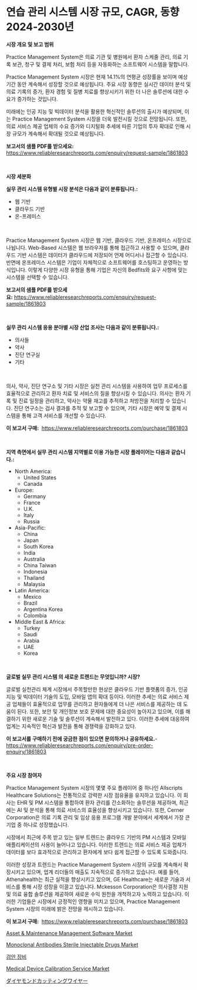<p><h1>연습 관리 시스템 시장 규모, CAGR, 동향 2024-2030년</h1></p><p><strong>시장 개요 및 보고 범위</strong></p>
<p><p>Practice Management System은 의료 기관 및 병원에서 환자 스케줄 관리, 의료 기록 보관, 청구 및 결제 처리, 보험 처리 등을 자동화하는 소프트웨어 시스템을 말합니다.</p><p>Practice Management System 시장은 현재 14.1%의 연평균 성장률을 보이며 예상 기간 동안 계속해서 성장할 것으로 예상됩니다. 주요 시장 동향은 실시간 데이터 분석 및 의료 기록의 증가, 환자 경험 및 질병 치료를 향상시키기 위한 더 나은 솔루션에 대한 수요가 증가하는 것입니다.</p><p>미래에는 인공 지능 및 빅데이터 분석을 활용한 혁신적인 솔루션의 출시가 예상되며, 이는 Practice Management System 시장을 더욱 발전시킬 것으로 전망됩니다. 또한, 의료 서비스 제공 업체의 수요 증가와 디지털화 추세에 따른 기업의 투자 확대로 인해 시장 규모가 계속해서 확대될 것으로 예상됩니다.</p></p>
<p><strong>보고서의 샘플 PDF를 받으세요:</strong> <a href="https://www.reliableresearchreports.com/enquiry/request-sample/1861803">https://www.reliableresearchreports.com/enquiry/request-sample/1861803</a></p>
<p>&nbsp;</p>
<p><strong>시장 세분화</strong></p>
<p><strong>실무 관리 시스템 유형별 시장 분석은 다음과 같이 분류됩니다.:</strong></p>
<p><ul><li>웹 기반</li><li>클라우드 기반</li><li>온-프레미스</li></ul></p>
<p>&nbsp;</p>
<p><p>Practice Management System 시장은 웹 기반, 클라우드 기반, 온프레미스 시장으로 나뉩니다. Web-Based 시스템은 웹 브라우저를 통해 접근하고 사용할 수 있으며, 클라우드 기반 시스템은 데이터가 클라우드에 저장되어 언제 어디서나 접근할 수 있습니다. 반면에 온프레미스 시스템은 기업이 자체적으로 소프트웨어를 호스팅하고 운영하는 방식입니다. 이렇게 다양한 시장 유형을 통해 기업은 자신의 Bedfits와 요구 사항에 맞는 시스템을 선택할 수 있습니다.</p></p>
<p><strong>보고서의 샘플 PDF를 받으세요:</strong>&nbsp;<a href="https://www.reliableresearchreports.com/enquiry/request-sample/1861803">https://www.reliableresearchreports.com/enquiry/request-sample/1861803</a></p>
<p>&nbsp;</p>
<p><strong> 실무 관리 시스템 응용 분야별 시장 산업 조사는 다음과 같이 분류됩니다.:</strong></p>
<p><ul><li>의사들</li><li>약사</li><li>진단 연구실</li><li>기타</li></ul></p>
<p>&nbsp;</p>
<p><p>의사, 약사, 진단 연구소 및 기타 시장은 실천 관리 시스템을 사용하여 업무 프로세스를 효율적으로 관리하고 환자 치료 및 서비스의 질을 향상시킬 수 있습니다. 의사는 환자 기록 및 진료 일정을 관리하고, 약사는 약물 재고를 추적하고 처방전을 처리할 수 있습니다. 진단 연구소는 검사 결과를 추적 및 보고할 수 있으며, 기타 시장은 예약 및 결제 시스템을 통해 고객 서비스를 개선할 수 있습니다.</p></p>
<p><strong>이 보고서 구매:</strong>&nbsp; <a href="https://www.reliableresearchreports.com/purchase/1861803">https://www.reliableresearchreports.com/purchase/1861803</a></p>
<p>&nbsp;</p>
<p><strong>지역 측면에서 실무 관리 시스템 지역별로 이용 가능한 시장 플레이어는 다음과 같습니다.:</strong></p>
<p><ul>
    <li>
        North America:
        <ul>
            <li>United States</li>
            <li>Canada</li>
        </ul>
    </li>
    <li>
        Europe:
        <ul>
            <li>Germany</li>
            <li>France</li>
            <li>U.K.</li>
            <li>Italy</li>
            <li>Russia</li>
        </ul>
    </li>
    <li>
        Asia-Pacific:
        <ul>
            <li>China</li>
            <li>Japan</li>
            <li>South Korea</li>
            <li>India</li>
            <li>Australia</li>
            <li>China Taiwan</li>
            <li>Indonesia</li>
            <li>Thailand</li>
            <li>Malaysia</li>
        </ul>
    </li>
    <li>
        Latin America:
        <ul>
            <li>Mexico</li>
            <li>Brazil</li>
            <li>Argentina Korea</li>
            <li>Colombia</li>
        </ul>
    </li>
    <li>
        Middle East & Africa:
        <ul>
            <li>Turkey</li>
            <li>Saudi</li>
            <li>Arabia</li>
            <li>UAE</li>
            <li>Korea</li>
        </ul>
    </li>
    </ul></p>
<p>&nbsp;</p>
<p><strong>글로벌 실무 관리 시스템 의 새로운 트렌드는 무엇입니까? 시장?</strong></p>
<p><p>글로벌 실천관리 체계 시장에서 주목할만한 현상은 클라우드 기반 플랫폼의 증가, 인공지능 및 빅데이터 기술의 도입, 모바일 앱의 확대 등이다. 이러한 추세는 의료 서비스 제공 업체들이 효율적으로 업무를 관리하고 환자들에게 더 나은 서비스를 제공하는 데 도움이 된다. 또한, 보안 및 개인정보 보호 문제에 대한 중요성이 높아지고 있으며, 이를 해결하기 위한 새로운 기술 및 솔루션이 계속해서 발전하고 있다. 이러한 추세에 대응하여 업계는 지속적인 혁신과 발전을 통해 경쟁력을 강화하고 있다.</p></p>
<p><strong>이 보고서를 구매하기 전에 궁금한 점이 있으면 문의하거나 공유하세요.</strong>- <a href="https://www.reliableresearchreports.com/enquiry/pre-order-enquiry/1861803">https://www.reliableresearchreports.com/enquiry/pre-order-enquiry/1861803</a></p>
<p>&nbsp;</p>
<p><strong>주요 시장 참여자</strong></p>
<p><p>Practice Management System 시장의 몇몇 주요 플레이어 중 하나인 Allscripts Healthcare Solutions는 전통적으로 강력한 시장 점유율을 유지하고 있습니다. 이 회사는 EHR 및 PM 시스템을 통합하여 환자 관리를 간소화하는 솔루션을 제공하며, 최근에는 AI 및 분석을 통해 의료 서비스의 효율성을 향상시키고 있습니다. 또한, Cerner Corporation은 의료 기록 관리 및 임상 응용 프로그램 개발 분야에서 세계에서 가장 큰 기업 중 하나로 성장했습니다.</p><p>시장에서 최근에 주목 받고 있는 일부 트렌드는 클라우드 기반의 PM 시스템과 모바일 애플리케이션의 사용이 늘어나고 있습니다. 이러한 트렌드는 의료 서비스 제공 업체가 데이터를 보다 효과적으로 관리하고 환자에게 보다 쉽게 접근할 수 있도록 도와줍니다.</p><p>이러한 성장과 트렌드는 Practice Management System 시장의 규모를 계속해서 확장시키고 있으며, 업계 리더들의 매출도 지속적으로 증가하고 있습니다. 예를 들어, Athenahealth는 최근 실적을 향상시키고 있으며, GE Healthcare는 새로운 기술과 서비스를 통해 시장 성장을 이끌고 있습니다. Mckesson Corporation은 의사결정 지원 및 의료 융합 솔루션을 제공하여 새로운 수익 원천을 개척하고자 노력하고 있습니다. 이러한 기업들은 시장에서 긍정적인 영향을 미치고 있으며, Practice Management System 시장의 미래에 밝은 전망을 제시하고 있습니다.</p></p>
<p><strong>이 보고서 구매:</strong>&nbsp;&nbsp;<a href="https://www.reliableresearchreports.com/purchase/1861803">https://www.reliableresearchreports.com/purchase/1861803</a></p>
<p><p><a href="https://view.publitas.com/reportprime-1/asset-maintenance-management-software-market-with-the-goal-of-estimating-the-market-size-and-future-growth-potential-of-various-market-segments-based-on-component-applications-end-user-and-region/">Asset & Maintenance Management Software Market</a></p><p><a href="https://full-wildebeest-80b.notion.site/Monoclonal-Antibodies-Sterile-Injectable-Drugs-Market-Research-Report-Provides-thorough-Industry-Ove-5a03bdd1e8994532bc61bc55929912c0">Monoclonal Antibodies Sterile Injectable Drugs Market</a></p><p><a href="https://github.com/lkwggful07722/Market-Research-Report-List-1/blob/main/3092956191472.md">검안 장비</a></p><p><a href="https://flame-sidecar-702.notion.site/Medical-Device-Calibration-Service-Market-Insights-Market-Players-and-Forecast-Till-2031-bb55cc940d62492faf104e390281930f">Medical Device Calibration Service Market</a></p><p><a href="https://github.com/ycmtqqhvk3273/Market-Research-Report-List-1/blob/main/6441437191717.md">ダイヤモンドカッティングワイヤー</a></p></p>
